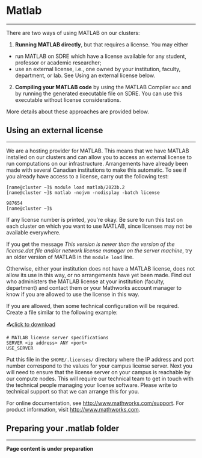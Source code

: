 # **Matlab**

----

<!-- Reference: https://docs.alliancecan.ca/wiki/EasyBuild/en -->


There are two ways of using MATLAB on our clusters:

1. **Running MATLAB directly**, but that requires a license. You may either

- run MATLAB on SDRE which have a license available for any student, professor or academic researcher;
- use an external license, i.e., one owned by your institution, faculty, department, or lab. See Using an external license below.

2. **Compiling your MATLAB code** by using the MATLAB Compiler `mcc` and by running the generated executable file on SDRE. You can use this executable without license considerations.

More details about these approaches are provided below.

## **Using an external license**

----

We are a hosting provider for MATLAB. This means that we have MATLAB installed on our clusters and can allow you to access an external license to run computations on our infrastructure. Arrangements have already been made with several Canadian institutions to make this automatic. To see if you already have access to a license, carry out the following test:

```
[name@cluster ~]$ module load matlab/2023b.2
[name@cluster ~]$ matlab -nojvm -nodisplay -batch license

987654
[name@cluster ~]$

```

If any license number is printed, you're okay. Be sure to run this test on each cluster on which you want to use MATLAB, since licenses may not be available everywhere.

If you get the message *This version is newer than the version of the license.dat file and/or network license manager on the server machine*, try an older version of MATLAB in the `module load` line.

Otherwise, either your institution does not have a MATLAB license, does not allow its use in this way, or no arrangements have yet been made. Find out who administers the MATLAB license at your institution (faculty, department) and contact them or your Mathworks account manager to know if you are allowed to use the license in this way.

If you are allowed, then some technical configuration will be required. Create a file similar to the following example:

📥[click to download](/files/related_links/matlab/matlab.lic)

```lic title="matlab.lic"
# MATLAB license server specifications
SERVER <ip address> ANY <port>
USE_SERVER
```

Put this file in the `$HOME/.licenses/` directory where the IP address and port number correspond to the values for your campus license server. Next you will need to ensure that the license server on your campus is reachable by our compute nodes. This will require our technical team to get in touch with the technical people managing your license software. Please write to technical support so that we can arrange this for you.

For online documentation, see http://www.mathworks.com/support. For product information, visit http://www.mathworks.com.

## **Preparing your .matlab folder**

----

**Page content is under preparation**